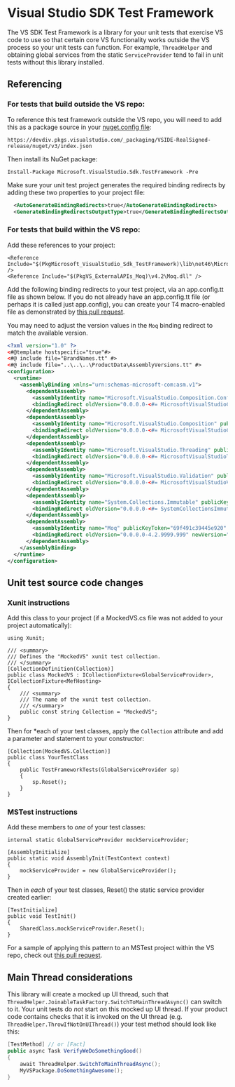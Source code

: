# Visual Studio SDK Test Framework

The VS SDK Test Framework is a library for your unit tests that exercise VS code to use
so that certain core VS functionality works outside the VS process so your unit tests can function.
For example, `ThreadHelper` and obtaining global services from the static `ServiceProvider`
tend to fail in unit tests without this library installed.

## Referencing

### For tests that build outside the VS repo:

To reference this test framework outside the VS repo,
you will need to add this as a package source in your [nuget.config file](https://docs.microsoft.com/en-us/nuget/schema/nuget-config-file#packagesources):

    https://devdiv.pkgs.visualstudio.com/_packaging/VSIDE-RealSigned-release/nuget/v3/index.json

Then install its NuGet package:

    Install-Package Microsoft.VisualStudio.Sdk.TestFramework -Pre

Make sure your unit test project generates the required binding redirects by adding these two properties to your project file:

```xml
  <AutoGenerateBindingRedirects>true</AutoGenerateBindingRedirects>
  <GenerateBindingRedirectsOutputType>true</GenerateBindingRedirectsOutputType>
```

### For tests that build within the VS repo:

Add these references to your project:

    <Reference Include="$(PkgMicrosoft_VisualStudio_Sdk_TestFramework)\lib\net46\Microsoft.VisualStudio.Sdk.TestFramework.dll" />
    <Reference Include="$(PkgVS_ExternalAPIs_Moq)\v4.2\Moq.dll" />

Add the following binding redirects to your test project, via an app.config.tt file as shown below.
If you do not already have an app.config.tt file (or perhaps it is called just app.config),
you can create your T4 macro-enabled file as demonstrated by [this pull request](https://devdiv.visualstudio.com/DevDiv/Connected%20Experience/_git/VS/pullrequest/62848?_a=files&path=%2Fsrc%2Fdebugger%2FRazor%2FUnitTests).

You may need to adjust the version values in the `Moq` binding redirect to match the available version.

```xml
<?xml version="1.0" ?>
<#@template hostspecific="true"#>
<#@ include file="BrandNames.tt" #>
<#@ include file="..\..\..\ProductData\AssemblyVersions.tt" #>
<configuration>
  <runtime>
    <assemblyBinding xmlns="urn:schemas-microsoft-com:asm.v1">
      <dependentAssembly>
        <assemblyIdentity name="Microsoft.VisualStudio.Composition.Configuration" publicKeyToken="b03f5f7f11d50a3a" culture="neutral"/>
        <bindingRedirect oldVersion="0.0.0.0-<#= MicrosoftVisualStudioCompositionVersion #>" newVersion="<#= MicrosoftVisualStudioCompositionVersion #>"/>
      </dependentAssembly>
      <dependentAssembly>
        <assemblyIdentity name="Microsoft.VisualStudio.Composition" publicKeyToken="b03f5f7f11d50a3a" culture="neutral"/>
        <bindingRedirect oldVersion="0.0.0.0-<#= MicrosoftVisualStudioCompositionVersion #>" newVersion="<#= MicrosoftVisualStudioCompositionVersion #>"/>
      </dependentAssembly>
      <dependentAssembly>
        <assemblyIdentity name="Microsoft.VisualStudio.Threading" publicKeyToken="b03f5f7f11d50a3a" culture="neutral"/>
        <bindingRedirect oldVersion="0.0.0.0-<#= MicrosoftVisualStudioThreadingVersion #>" newVersion="<#= MicrosoftVisualStudioThreadingVersion #>"/>
      </dependentAssembly>
      <dependentAssembly>
        <assemblyIdentity name="Microsoft.VisualStudio.Validation" publicKeyToken="b03f5f7f11d50a3a" culture="neutral"/>
        <bindingRedirect oldVersion="0.0.0.0-<#= MicrosoftVisualStudioValidationVersion #>" newVersion="<#= MicrosoftVisualStudioValidationVersion #>"/>
      </dependentAssembly>
      <dependentAssembly>
        <assemblyIdentity name="System.Collections.Immutable" publicKeyToken="b03f5f7f11d50a3a" culture="neutral" />
        <bindingRedirect oldVersion="0.0.0.0-<#= SystemCollectionsImmutableVersion #>"  newVersion="<#= SystemCollectionsImmutableVersion #>"/>
      </dependentAssembly>
      <dependentAssembly>
        <assemblyIdentity name="Moq" publicKeyToken="69f491c39445e920" culture="neutral" />
        <bindingRedirect oldVersion="0.0.0.0-4.2.9999.999" newVersion="4.2.1502.911" />
      </dependentAssembly>
    </assemblyBinding>
  </runtime>
</configuration>
```

## Unit test source code changes

### Xunit instructions

Add this class to your project (if a MockedVS.cs file was not added to your project automatically):

    using Xunit;

    /// <summary>
    /// Defines the "MockedVS" xunit test collection.
    /// </summary>
    [CollectionDefinition(Collection)]
    public class MockedVS : ICollectionFixture<GlobalServiceProvider>, ICollectionFixture<MefHosting>
    {
        /// <summary>
        /// The name of the xunit test collection.
        /// </summary>
        public const string Collection = "MockedVS";
    }

Then for *each of your test classes, apply the `Collection` attribute and
add a parameter and statement to your constructor:

    [Collection(MockedVS.Collection)]
    public class YourTestClass
    {
        public TestFrameworkTests(GlobalServiceProvider sp)
        {
            sp.Reset();
        }
    }

### MSTest instructions

Add these members to *one* of your test classes:

    internal static GlobalServiceProvider mockServiceProvider;

    [AssemblyInitialize]
    public static void AssemblyInit(TestContext context)
    {
        mockServiceProvider = new GlobalServiceProvider();
    }

Then in *each* of your test classes, Reset() the static service provider created earlier:

    [TestInitialize]
    public void TestInit()
    {
        SharedClass.mockServiceProvider.Reset();
    }

For a sample of applying this pattern to an MSTest project within the VS repo, check out [this pull request](https://devdiv.visualstudio.com/DevDiv/Connected%20Experience/_git/VS/pullrequest/57056?_a=files&path=%2Fsrc%2Fenv%2Fshell%2FConnected%2Ftests).

## Main Thread considerations

This library will create a mocked up UI thread, such that `ThreadHelper.JoinableTaskFactory.SwitchToMainThreadAsync()`
can switch to it. Your unit tests do *not* start on this mocked up UI thread. If your product code contains checks
that it is invoked on the UI thread (e.g. `ThreadHelper.ThrowIfNotOnUIThread()`) your test method should look like this:

```csharp
[TestMethod] // or [Fact]
public async Task VerifyWeDoSomethingGood()
{
    await ThreadHelper.SwitchToMainThreadAsync();
    MyVSPackage.DoSomethingAwesome();
}
```
